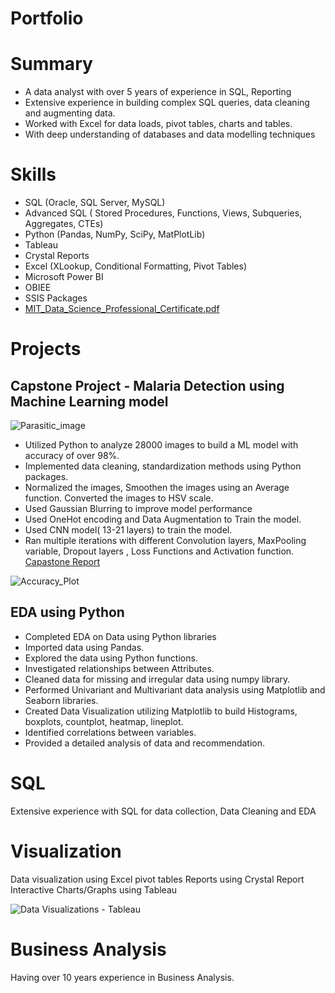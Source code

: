# Portfolio
# Summary
-	A data analyst with over 5 years of experience in SQL, Reporting
-	Extensive experience in building complex SQL queries, data cleaning and augmenting data.
-	Worked with Excel for data loads, pivot tables, charts and tables.
-	With deep understanding of databases and data modelling techniques

# Skills
* SQL (Oracle, SQL Server, MySQL)
*	Advanced SQL ( Stored Procedures, Functions, Views, Subqueries, Aggregates, CTEs)
*	Python (Pandas, NumPy, SciPy, MatPlotLib)
*	Tableau
*	Crystal Reports
*	Excel (XLookup, Conditional Formatting, Pivot Tables)
*	Microsoft Power BI
*	OBIEE
*	SSIS Packages  
*	[MIT_Data_Science_Professional_Certificate.pdf](https://github.com/user-attachments/files/18304066/MIT_Data_Science_Professional_Certificate.pdf)

# Projects
## Capstone Project - Malaria Detection using Machine Learning model
![Parasitic_image](https://github.com/user-attachments/assets/03ab4689-92f7-43f4-87b3-a28aab754735)

*	Utilized Python to analyze 28000 images to build a ML model with accuracy of over 98%.
*	Implemented data cleaning, standardization methods using Python packages. 
*	Normalized the images, Smoothen the images using an Average function. Converted the images to HSV scale.
*	Used Gaussian Blurring to improve model performance
*	Used OneHot encoding and Data Augmentation to Train the model.
*	Used CNN model( 13-21 layers) to train the model.
*	Ran multiple iterations with different Convolution layers, MaxPooling variable, Dropout layers , Loss Functions and Activation function.
[Capastone Report](https://github.com/sourimva/Portfolio/blob/f1ec7b2ca9767db54551d5fdd1c9551fa856c884/Capstone_Malaria_Detection_DeepLearning_Final_Presentation.pdf)  
  
![Accuracy_Plot](https://github.com/user-attachments/assets/5e70a614-3bb1-4543-9897-4445d5d86ad8)

## EDA using Python
*	Completed EDA on Data using Python libraries
*	Imported data using Pandas.
*	Explored the data using Python functions.
*	Investigated relationships between Attributes. 
*	Cleaned data for missing and irregular data using numpy library.
*	Performed Univariant and Multivariant data analysis using Matplotlib and Seaborn libraries.
*	Created Data Visualization utilizing Matplotlib to build Histograms, boxplots, countplot, heatmap, lineplot.
*	Identified correlations between variables. 
*	Provided a detailed analysis of data and recommendation.


# SQL
Extensive experience with SQL for data collection, Data Cleaning and EDA

# Visualization
Data visualization using Excel pivot tables
Reports using Crystal Report
Interactive Charts/Graphs using Tableau

![Data Visualizations - Tableau](https://public.tableau.com/app/profile/souri.maddipatti2497/vizzes)

# Business Analysis 
Having over 10 years experience in Business Analysis.

